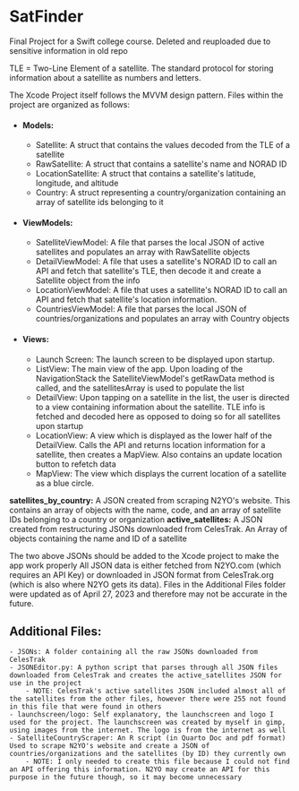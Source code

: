 # SatFinder
Final Project for a Swift college course. Deleted and reuploaded due to sensitive information in old repo

TLE = Two-Line Element of a satellite. The standard protocol for storing information about a satellite as numbers and letters.

The Xcode Project itself follows the MVVM design pattern. Files within the project are organized as follows:
- #### Models: ####
    - Satellite: A struct that contains the values decoded from the TLE of a satellite
    - RawSatellite: A struct that contains a satellite's name and NORAD ID
    - LocationSatellite: A struct that contains a satellite's latitude, longitude, and altitude
    - Country: A struct representing a country/organization containing an array of satellite ids belonging to it
- #### ViewModels: ####
    - SatelliteViewModel: A file that parses the local JSON of active satellites and populates an array with RawSatellite objects
    - DetailViewModel: A file that uses a satellite's NORAD ID to call an API and fetch that satellite's TLE, then decode it and create a Satellite object from the info
    - LocationViewModel: A file that uses a satellite's NORAD ID to call an API and fetch that satellite's location information.
    - CountriesViewModel: A file that parses the local JSON of countries/organizations and populates an array with Country objects
- #### Views: ####
    - Launch Screen: The launch screen to be displayed upon startup.
    - ListView: The main view of the app. Upon loading of the NavigationStack the SatelliteViewModel's getRawData method is called, and the satellitesArray is used to populate the list
    - DetailView: Upon tapping on a satellite in the list, the user is directed to a view containing information about the satellite. TLE info is fetched and decoded here as opposed to doing so for all satellites upon startup
    - LocationView: A view which is displayed as the lower half of the DetailView. Calls the API and returns location information for a satellite, then creates a MapView. Also contains an update location button to refetch data
    - MapView: The view which displays the current location of a satellite as a blue circle.

**satellites_by_country:** A JSON created from scraping N2YO's website. This contains an array of objects with the name, code, and an array of satellite IDs belonging to a country or organization
**active_satellites:** A JSON created from restructuring JSONs downloaded from CelesTrak. An Array of objects containing the name and ID of a satellite

The two above JSONs should be added to the Xcode project to make the app work properly
All JSON data is either fetched from N2YO.com (which requires an API Key) or downloaded in JSON format from CelesTrak.org (which is also where N2YO gets its data).
Files in the Additional Files folder were updated as of April 27, 2023 and therefore may not be accurate in the future.

## Additional Files: ##
    - JSONs: A folder containing all the raw JSONs downloaded from CelesTrak
    - JSONEditor.py: A python script that parses through all JSON files downloaded from CelesTrak and creates the active_satellites JSON for use in the project
        - NOTE: CelesTrak's active satellites JSON included almost all of the satellites from the other files, however there were 255 not found in this file that were found in others
    - launchscreen/logo: Self explanatory, the launchscreen and logo I used for the project. The launchscreen was created by myself in gimp, using images from the internet. The logo is from the internet as well
    - SatelliteCountryScraper: An R script (in Quarto Doc and pdf format) Used to scrape N2YO's website and create a JSON of countries/organizations and the satellites (by ID) they currently own
        - NOTE: I only needed to create this file because I could not find an API offering this information. N2YO may create an API for this purpose in the future though, so it may become unnecessary
    
